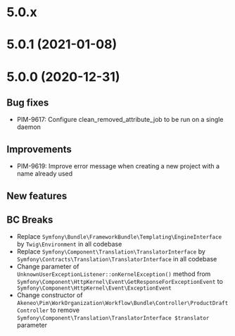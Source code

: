 # 5.0.x

# 5.0.1 (2021-01-08)

# 5.0.0 (2020-12-31)

## Bug fixes

- PIM-9617: Configure clean_removed_attribute_job to be run on a single daemon

## Improvements

- PIM-9619: Improve error message when creating a new project with a name already used

## New features

## BC Breaks

- Replace `Symfony\Bundle\FrameworkBundle\Templating\EngineInterface` by `Twig\Environment` in all codebase
- Replace `Symfony\Component\Translation\TranslatorInterface` by `Symfony\Contracts\Translation\TranslatorInterface` in all codebase
- Change parameter of `UnknownUserExceptionListener::onKernelException()` method from `Symfony\Component\HttpKernel\Event\GetResponseForExceptionEvent` to ` Symfony\Component\HttpKernel\Event\ExceptionEvent`
- Change constructor of `Akeneo\Pim\WorkOrganization\Workflow\Bundle\Controller\ProductDraftController` to remove `Symfony\Component\Translation\TranslatorInterface $translator` parameter
